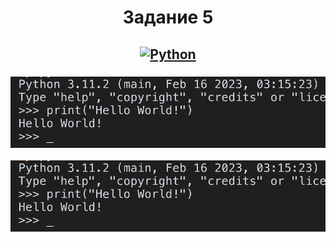 <h1 align="center">Задание 5</h1>

<h2 align="center">
  
[![Python][Python]][Python-url]
</h2>

<h3 align="center">

[![IMG-1][Screenshot-1]]( "IMG-1")

[![IMG-2][Screenshot-2]]( "IMG-2")
</h3>

<!-- MARKDOWN LINKS & IMAGES -->
[Screenshot-1]: images/img-1.png
[Screenshot-2]: images/img-1.png
[Python]: http://ForTheBadge.com/images/badges/made-with-python.svg
[Python-url]: https://www.python.org
